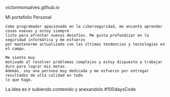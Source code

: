 victormonsalves.github.io

Mi portafolio Personal

	Como programador apasionado en la ciberseguridad, me encanta aprender cosas nuevas y estoy siempre 
	listo para afrontar nuevos desafíos. Me gusta profundizar en la seguridad informática y me esfuerzo 
	por mantenerme actualizado con las últimas tendencias y tecnologías en el campo. 

	Me siento muy
	motivado al resolver problemas complejos y estoy dispuesto a trabajar duro para lograr mis metas. 
	Además, soy una persona muy dedicada y me esfuerzo por entregar resultados de alta calidad en todo
	lo que hago.
  
  
  La idea es ir subiendo contenido y anexandolo 
  #100daysCode

